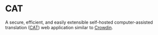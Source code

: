 # CAT

A secure, efficient, and easily extensible self-hosted computer-assisted translation ([CAT](https://en.wikipedia.org/wiki/Computer-assisted_translation)) web application similar to [Crowdin](https://crowdin.com/).
